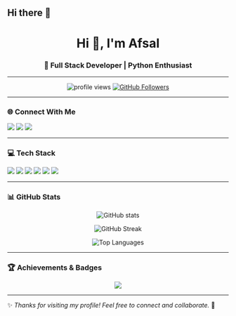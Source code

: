 ## Hi there 👋


<!-- Profile Header -->
<h1 align="center">Hi 👋, I'm Afsal</h1>
<h3 align="center">🚀 Full Stack Developer | Python Enthusiast</h3>

---

<!-- Profile Views & Followers -->
<p align="center">
  <img src="https://komarev.com/ghpvc/?username=cse-afsal&label=Profile%20Views&color=0e75b6&style=flat" alt="profile views" /> 
  <a href="https://github.com/cse-afsal?tab=followers"><img src="https://img.shields.io/github/followers/YOUR_USERNAME?label=Followers&style=social" alt="GitHub Followers"></a>
</p>

---

### 🌐 Connect With Me
<p align="left">
<a href="mailto:yourmail@gmail.com"><img src="https://img.shields.io/badge/Gmail-D14836?style=for-the-badge&logo=gmail&logoColor=white"></a>
<a href="https://www.linkedin.com/in/YOUR_LINKEDIN/"><img src="https://img.shields.io/badge/LinkedIn-0077B5?style=for-the-badge&logo=linkedin&logoColor=white"></a>
<a href="https://YOURPORTFOLIO.com"><img src="https://img.shields.io/badge/Portfolio-FF5722?style=for-the-badge&logo=firefox&logoColor=white"></a>
</p>

---

### 💻 Tech Stack
<p align="left">
  <img src="https://img.shields.io/badge/Python-3776AB?style=for-the-badge&logo=python&logoColor=white">
  <img src="https://img.shields.io/badge/Django-092E20?style=for-the-badge&logo=django&logoColor=white">
  <img src="https://img.shields.io/badge/JavaScript-F7DF1E?style=for-the-badge&logo=javascript&logoColor=black">
  <img src="https://img.shields.io/badge/React-20232A?style=for-the-badge&logo=react&logoColor=61DAFB">
  <img src="https://img.shields.io/badge/HTML5-E34F26?style=for-the-badge&logo=html5&logoColor=white">
  <img src="https://img.shields.io/badge/CSS3-1572B6?style=for-the-badge&logo=css3&logoColor=white">
</p>

---

### 📊 GitHub Stats
<p align="center">
  <img src="https://github-readme-stats.vercel.app/api?username=YOUR_USERNAME&show_icons=true&theme=radical" alt="GitHub stats" />
</p>

<p align="center">
  <img src="https://streak-stats.demolab.com?user=YOUR_USERNAME&theme=radical&hide_border=true" alt="GitHub Streak" />
</p>

<p align="center">
  <img src="https://github-readme-stats.vercel.app/api/top-langs/?username=cse-afsal&layout=compact&theme=radical" alt="Top Languages" />
</p>

---

### 🏆 Achievements & Badges
<p align="center">
  <img src="https://github-profile-trophy.vercel.app/?username=YOUR_USERNAME&theme=onedark&no-frame=true&row=1&column=7" />
</p>

---

✨ *Thanks for visiting my profile! Feel free to connect and collaborate.* 🚀
